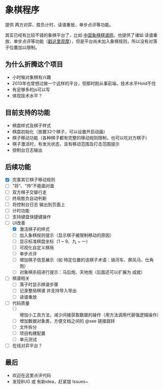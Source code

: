 # 象棋程序
提供 两方对弈、胜负计时、读谱重放、单步点评等功能。

其实已经有比较不错的象棋平台了，比如 [中国象棋棋谱网](http://www.xiaqi.cn/)，也提供了诸如 读谱重放、单步点评等功能（[戳这里观摩](http://www.xiaqi.cn/201110/16310.html)），但是平台尚未加入象棋规则，所以没有对落子位置加以限制。

## 为什么折腾这个项目

* 小时候对象棋有兴趣
* 2013年也曾想过做一个这样的平台，但那时刚从事前端，技术水平Hold不住
* 有足够多的js可以写
* 体现技术水平？

## 目前支持的功能
* 棋盘样式及棋子样式
* 棋盘初始化（放置32个棋子，可以设置开启动画）
* 棋子移动功能（各种棋子都有完整的移动规则限制，也可以吃对方棋子）
* 棋子激活时，有发光状态，且有移动范围及打击范围提示
* 控制台日志输出

## 后续功能
* [x] 完善其它棋子移动规则
* [ ] “将”、“帅”不能面对面
* [ ] 双方棋子交替行走
* [ ] 终局胜负自动判断
* [ ] 将控制台日志 输出到页面上
* [ ] 计时功能
* [ ] 支持键盘快捷键操作
* [ ] UI改善
    * [x] 激活棋子的样式
    * [ ] 加入象棋规则提示（显示棋子被限制移动的原因）
    * [ ] 显示标准棋盘坐标（1 \~ 9、九 \~ 一）
    * [ ] 可视化自定义棋局
    * [ ] 单步点评
    * [ ] 增加棋子信息展示（如 特定位置的该棋子术语：骑河车、屏风马、仕角炮）
    * [ ] 对象棋杀招进行提示：马后炮、天地炮（后面还可以扩展为 成就）
* [ ] 棋谱相关
    * [ ] 落子时显示棋谱步骤
    * [ ] 记录整局棋谱 并支持导入导出
    * [ ] 读谱重放
* [ ] 代码质量
    * [ ] 增加小工具方法，减少间接获取数据的操作（用方法调用代替强逻辑操作）
    * [ ] 增加数据对象类，方便文档之间的 @see 链接跳转
    * [ ] 文件拆分
    * [ ] 项目构建配置
    * [ ] 单元测试
* [ ] 在线对弈平台？

## 最后
* 欢迎在这里点评代码
* 发现BUG 或 有新idea，赶紧提 Issues~

